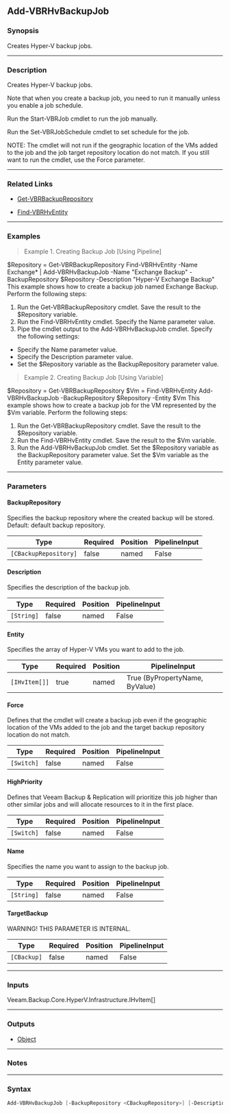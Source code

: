 Add-VBRHvBackupJob
------------------

### Synopsis
Creates Hyper-V backup jobs.

---

### Description

Creates Hyper-V backup jobs.

Note that when you create a backup job, you need to run it manually unless you enable a job schedule.

Run the Start-VBRJob cmdlet to run the job manually.

Run the Set-VBRJobSchedule cmdlet to set schedule for the job.

NOTE: The cmdlet will not run if the geographic location of the VMs added to the job and the job target repository location do not match. If you still want to run the cmdlet, use the Force parameter.

---

### Related Links
* [Get-VBRBackupRepository](Get-VBRBackupRepository)

* [Find-VBRHvEntity](Find-VBRHvEntity)

---

### Examples
> Example 1. Creating Backup Job [Using Pipeline]

$Repository = Get-VBRBackupRepository
Find-VBRHvEntity -Name Exchange* | Add-VBRHvBackupJob -Name "Exchange Backup" -BackupRepository $Repository -Description "Hyper-V Exchange Backup"
This example shows how to create a backup job named Exchange Backup.
Perform the following steps:
1. Run the Get-VBRBackupRepository cmdlet. Save the result to the $Repository variable.
2. Run the Find-VBRHvEntity cmdlet. Specify the Name parameter value.
3. Pipe the cmdlet output to the Add-VBRHvBackupJob cmdlet. Specify the following settings:
- Specify the Name parameter value.
- Specify the Description parameter value.
- Set the $Repository variable as the BackupRepository parameter value.
> Example 2. Creating Backup Job [Using Variable]

$Repository = Get-VBRBackupRepository
$Vm = Find-VBRHvEntity
Add-VBRHvBackupJob -BackupRepository $Repository -Entity $Vm
This example shows how to create a backup job for the VM represented by the $Vm variable.
Perform the following steps:
1. Run the Get-VBRBackupRepository cmdlet. Save the result to the $Repository variable.
2. Run the Find-VBRHvEntity cmdlet. Save the result to the $Vm variable.
3. Run the Add-VBRHvBackupJob cmdlet. Set the $Repository variable as the BackupRepository parameter value. Set the $Vm variable as the Entity parameter value.

---

### Parameters
#### **BackupRepository**
Specifies the backup repository where the created backup will be stored. Default: default backup repository.

|Type                 |Required|Position|PipelineInput|
|---------------------|--------|--------|-------------|
|`[CBackupRepository]`|false   |named   |False        |

#### **Description**
Specifies the description of the backup job.

|Type      |Required|Position|PipelineInput|
|----------|--------|--------|-------------|
|`[String]`|false   |named   |False        |

#### **Entity**
Specifies the array of Hyper-V VMs you want to add to the job.

|Type         |Required|Position|PipelineInput                 |
|-------------|--------|--------|------------------------------|
|`[IHvItem[]]`|true    |named   |True (ByPropertyName, ByValue)|

#### **Force**
Defines that the cmdlet will create a backup job even if the geographic location of the VMs added to the job and the target backup repository location do not match.

|Type      |Required|Position|PipelineInput|
|----------|--------|--------|-------------|
|`[Switch]`|false   |named   |False        |

#### **HighPriority**
Defines that Veeam Backup & Replication will prioritize this job higher than other similar jobs and will allocate resources to it in the first place.

|Type      |Required|Position|PipelineInput|
|----------|--------|--------|-------------|
|`[Switch]`|false   |named   |False        |

#### **Name**
Specifies the name you want to assign to the backup job.

|Type      |Required|Position|PipelineInput|
|----------|--------|--------|-------------|
|`[String]`|false   |named   |False        |

#### **TargetBackup**
WARNING! THIS PARAMETER IS INTERNAL.

|Type       |Required|Position|PipelineInput|
|-----------|--------|--------|-------------|
|`[CBackup]`|false   |named   |False        |

---

### Inputs
Veeam.Backup.Core.HyperV.Infrastructure.IHvItem[]

---

### Outputs
* [Object](https://learn.microsoft.com/en-us/dotnet/api/System.Object)

---

### Notes

---

### Syntax
```PowerShell
Add-VBRHvBackupJob [-BackupRepository <CBackupRepository>] [-Description <String>] -Entity <IHvItem[]> [-Force] [-HighPriority] [-Name <String>] [-TargetBackup <CBackup>] [<CommonParameters>]
```
